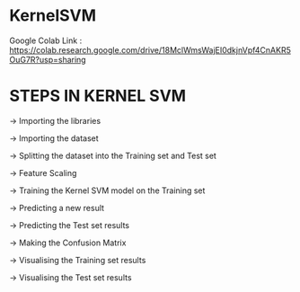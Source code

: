 # KernelSVM

Google Colab Link : https://colab.research.google.com/drive/18MclWmsWajEI0dkjnVpf4CnAKR5OuG7R?usp=sharing


# STEPS IN KERNEL SVM

-> Importing the libraries

-> Importing the dataset

-> Splitting the dataset into the Training set and Test set

-> Feature Scaling

-> Training the Kernel SVM model on the Training set

-> Predicting a new result

-> Predicting the Test set results

-> Making the Confusion Matrix

-> Visualising the Training set results

-> Visualising the Test set results
